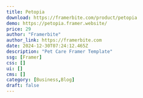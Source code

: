 ```yaml
---
title: Petopia
download: https://framerbite.com/product/petopia
demo: https://petopia.framer.website/
price: 29
author: "Framerbite"
author_link: https://framerbite.com
date: 2024-12-30T07:24:12.465Z
description: "Pet Care Framer Template"
ssg: [Framer]
css: []
ui: []
cms: []
category: [Business,Blog]
draft: false
---
```

